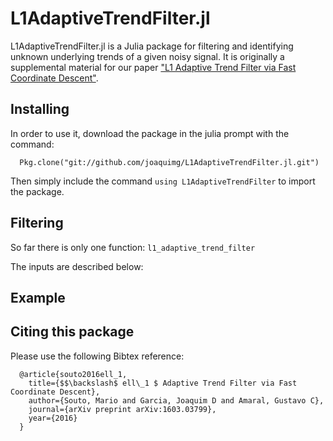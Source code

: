 # L1AdaptiveTrendFilter.jl

L1AdaptiveTrendFilter.jl is a Julia package for filtering and identifying unknown underlying trends of a given noisy signal. It is originally a supplemental material for our paper ["L1 Adaptive Trend Filter via Fast Coordinate Descent"][l1adaptivepaper].

## Installing

In order to use it, download the package in the julia prompt with the command:
```
  Pkg.clone("git://github.com/joaquimg/L1AdaptiveTrendFilter.jl.git")
```

Then simply include the command `using L1AdaptiveTrendFilter` to import the package.

## Filtering

So far there is only one function: `l1_adaptive_trend_filter` 

The inputs are described below:

## Example

## Citing this package

Please use the following Bibtex reference:
```
  @article{souto2016ell_1,
    title={$$\backslash$ ell\_1 $ Adaptive Trend Filter via Fast Coordinate Descent},
    author={Souto, Mario and Garcia, Joaquim D and Amaral, Gustavo C},
    journal={arXiv preprint arXiv:1603.03799},
    year={2016}
  }
```

[l1adaptivepaper]: http://arxiv.org/pdf/1603.03799.pdf
